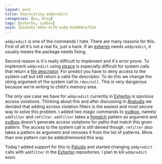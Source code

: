 ```yaml
---
layout: post
title: Deprecating addpredict
categories: [en, blog]
tags: [exherbo, sydbox]
uuid: 1b2eb4b1-94ea-4cf0-aa88-6e1068cef914
---
```


`addpredict` is one of the commands I hate. There are many reasons for
this. First of all it's not a real fix, just a hack. If an
[exheres](http://www.exherbo.org/docs/exheres-for-smarties.html) needs
`addpredict`, it usually means the package needs fixing.

Second reason is it's really difficult to implement and it's error prone.
To implement `addpredict` using
[ptrace](http://linux.die.net/man/2/ptrace) is especially difficult for system calls
that return a [file descriptor](http://en.wikipedia.org/wiki/File_descriptor).
For predict you have to deny access to the system call but still return a valid
file descriptor. To do this we change the string argument of the system call
to `/dev/null`. This is very dangerous because we're writing to child's
memory area.

The only use case we have for `addpredict` currently in
[Exherbo](http://www.exherbo.org/) is spurious
access violations. Thinking about this and after discussing in
[#paludis](irc://irc.freenode.net/paludis) we
decided that adding access violation filters is the easiest and most secure way
to solve this problem. I added two magic commands to [sydbox](/sydbox), namely
`addfilter` and `rmfilter`. `addfilter` takes a
[fnmatch](http://linux.die.net/man/3/fnmatch)
pattern as argument and [sydbox](/sydbox) doesn't generate access violations for
paths that match this given pattern. The access to the system call is still
denied though. `rmfilter` also takes a pattern as argument and removes
it from the list of patterns. More than one pattern can be added/removed this way.

Today I added support for this to [Paludis](http://paludis.pioto.org/) and
started changing `addpredict` calls with `addfilter` in the
[Exherbo](http://www.exherbo.org) repositories. I plan to kill
`addpredict` soon.
